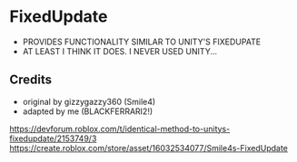 # FixedUpdate
- PROVIDES FUNCTIONALITY SIMILAR TO UNITY'S FIXEDUPATE
- AT LEAST I THINK IT DOES. I NEVER USED UNITY...

## Credits
- original by gizzygazzy360 (Smile4)
- adapted by me (BLACKFERRARI2!)

https://devforum.roblox.com/t/identical-method-to-unitys-fixedupdate/2153749/3
https://create.roblox.com/store/asset/16032534077/Smile4s-FixedUpdate
